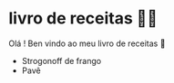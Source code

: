 # livro de receitas :man_cook: 

Olá ! Ben vindo ao meu livro de receitas  :wave:

- Strogonoff de frango
- Pavê
